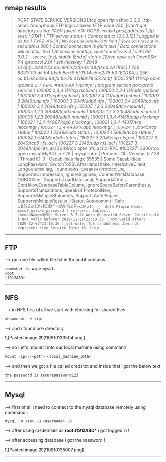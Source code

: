 ## nmap results 

>PORT     STATE SERVICE VERSION
21/tcp   open  ftp     vsftpd 3.0.2
| ftp-anon: Anonymous FTP login allowed (FTP code 230)
|_Can't get directory listing: PASV failed: 500 OOPS: invalid pasv_address
| ftp-syst: 
|   STAT: 
| FTP server status:
|      Connected to 10.9.3.121
|      Logged in as ftp
|      TYPE: ASCII
|      No session bandwidth limit
|      Session timeout in seconds is 300
|      Control connection is plain text
|      Data connections will be plain text
|      At session startup, client count was 4
|      vsFTPd 3.0.2 - secure, fast, stable
|_End of status
22/tcp   open  ssh     OpenSSH 7.4 (protocol 2.0)
| ssh-hostkey: 
|   2048 14:6f:fc:4d:82:43:eb:e9:6e:f3:0e:01:38:f0:cb:23 (RSA)
|   256 83:33:03:d0:b4:1d:cb:8e:59:6f:13:14:c5:a2:75:b3 (ECDSA)
|_  256 ec:b1:63:c0:6d:98:fd:be:76:31:cd:b9:78:35:2a:bf (ED25519)
111/tcp  open  rpcbind 2-4 (RPC #100000)
| rpcinfo: 
|   program version    port/proto  service
|   100000  2,3,4        111/tcp   rpcbind
|   100000  2,3,4        111/udp   rpcbind
|   100000  3,4          111/tcp6  rpcbind
|   100000  3,4          111/udp6  rpcbind
|   100003  3           2049/udp   nfs
|   100003  3           2049/udp6  nfs
|   100003  3,4         2049/tcp   nfs
|   100003  3,4         2049/tcp6  nfs
|   100005  1,2,3      20048/tcp   mountd
|   100005  1,2,3      20048/tcp6  mountd
|   100005  1,2,3      20048/udp   mountd
|   100005  1,2,3      20048/udp6  mountd
|   100021  1,3,4      41455/udp   nlockmgr
|   100021  1,3,4      44067/tcp6  nlockmgr
|   100021  1,3,4      44317/tcp   nlockmgr
|   100021  1,3,4      44991/udp6  nlockmgr
|   100024  1          35845/tcp   status
|   100024  1          53498/udp   status
|   100024  1          56829/tcp6  status
|   100024  1          57408/udp6  status
|   100227  3           2049/tcp   nfs_acl
|   100227  3           2049/tcp6  nfs_acl
|   100227  3           2049/udp   nfs_acl
|_  100227  3           2049/udp6  nfs_acl
2049/tcp open  nfs_acl 3 (RPC #100227)
3306/tcp open  mysql   MySQL 5.7.28
| mysql-info: 
|   Protocol: 10
|   Version: 5.7.28
|   Thread ID: 3
|   Capabilities flags: 65535
|   Some Capabilities: LongPassword, SwitchToSSLAfterHandshake, InteractiveClient, LongColumnFlag, FoundRows, Speaks41ProtocolOld, SupportsCompression, IgnoreSigpipes, ConnectWithDatabase, ODBCClient, SupportsLoadDataLocal, Support41Auth, DontAllowDatabaseTableColumn, IgnoreSpaceBeforeParenthesis, SupportsTransactions, Speaks41ProtocolNew, SupportsMultipleStatments, SupportsAuthPlugins, SupportsMultipleResults
|   Status: Autocommit
|   Salt: U&%3\x13\x1C)D"	HxW %qP`\x19\x14
|_  Auth Plugin Name: mysql_native_password
| ssl-cert: Subject: commonName=MySQL_Server_5.7.28_Auto_Generated_Server_Certificate
| Not valid before: 2019-12-10T23:10:36
|_Not valid after:  2029-12-07T23:10:36
|_ssl-date: TLS randomness does not represent time
Service Info: OS: Unix`

-------

## FTP 

--> got one file called file.txt in ftp and it contains

```c
remember to wipe mysql:
root
ff912ABD*
```

------

## NFS

--> in NFS first of all we start with checking for shared files 

```c
showmount -e <ip>
```

--> and i found one directory 

![[Pasted image 20210810133504.png]]

--> so Let's mount it into our local machine using command 

```c
mount <ip>:/<path> <local_machine_path>
```

--> and then we got a file called creds.txt and inside that i got the below text


```c
the password is securepassword123
```

-------

## Mysql 

--> first of all i need to connect to the mysql database remotely using command :

```c
mysql -h <ip> -u <username> -p
```

--> after using credentials as **root:ff912ABD*** i got logged in !

--> after accessing database i got the password !

![[Pasted image 20210810135007.png]]


-------